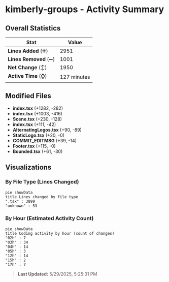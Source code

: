# kimberly-groups - Activity Summary 

## Overall Statistics

| Stat                   | Value                                                             |
| ---------------------- | ----------------------------------------------------------------- |
| **Lines Added** (➕)   | 2951                                          |
| **Lines Removed** (➖) | 1001                                        |
| **Net Change** (↕)    | 1950                |
| **Active Time** (⌚)   | 127 minutes |


## Modified Files
- **index.tsx** (+1282, -282)
- **index.tsx** (+1003, -416)
- **Scene.tsx** (+230, -128)
- **index.tsx** (+111, -42)
- **AlternatingLogos.tsx** (+90, -89)
- **StaticLogo.tsx** (+20, -0)
- **COMMIT_EDITMSG** (+39, -14)
- **Footer.tsx** (+115, -0)
- **Bounded.tsx** (+61, -30)

## Visualizations

### By File Type (Lines Changed)

```mermaid
pie showData
title Lines changed by file type
".tsx" : 3899
"unknown" : 53
```

### By Hour (Estimated Activity Count)

```mermaid
pie showData
title Coding activity by hour (count of changes)
"02h" : 7
"03h" : 34
"04h" : 14
"05h" : 3
"12h" : 14
"15h" : 2
"17h" : 7
```


> **Last Updated:** 5/29/2025, 5:25:31 PM